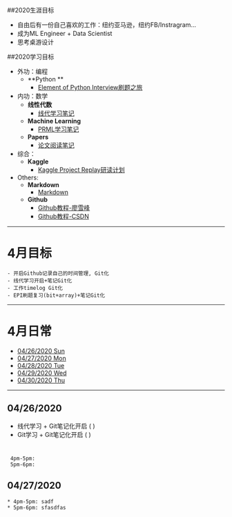 ##2020生涯目标
* 自由后有一份自己喜欢的工作：纽约亚马逊，纽约FB/Instragram...
* 成为ML Engineer + Data Scientist
* 思考桌游设计

##2020学习目标
* 外功：编程 
	* **Python **
		* [Element of Python Interview刷题之旅]()
* 内功：数学
	* **线性代数**
		* [线代学习笔记]() 
	* **Machine Learning**
		* [PRML学习笔记]()
	* **Papers**
		* [论文阅读笔记]()
* 综合：
	* **Kaggle**
		* [Kaggle Project Replay研读计划]()
* Others:
	* **Markdown** 
		* [Markdown](https://www.runoob.com/markdown/md-tutorial.html)		
	* **Github**
	    * [Github教程-廖雪峰](https://www.liaoxuefeng.com/wiki/896043488029600)
		* [Github教程-CSDN](https://blog.csdn.net/u013490896/article/details/81158454?ops_request_misc=%257B%2522request%255Fid%2522%253A%2522158793989919724839253396%2522%252C%2522scm%2522%253A%252220140713.130102334.pc%255Fblog.%2522%257D&request_id=158793989919724839253396&biz_id=0&utm_source=distribute.pc_search_result.none-task-blog-2~blog~first_rank_v2~rank_v25-2)
***

# 4月目标
	- 开启Github记录自己的时间管理, Git化
	- 线代学习开启+笔记Git化
	- 工作timelog Git化
	- EPI刷题复习(bit+array)+笔记Git化
	
	 
***
# 4月日常
* [04/26/2020 Sun](#04/26/2020)	
* [04/27/2020 Mon]()	
* [04/28/2020 Tue]() 
* [04/29/2020 Wed]() 
* [04/30/2020 Thu]()
		

***

## 04/26/2020
*  线代学习 + Git笔记化开启  ( )
*  Git学习 + Git笔记化开启   ( )  
#  
	 4pm-5pm:  
	 5pm-6pm: 
	

## 04/27/2020
	* 4pm-5pm: sadf
	* 5pm-6pm: sfasdfas	